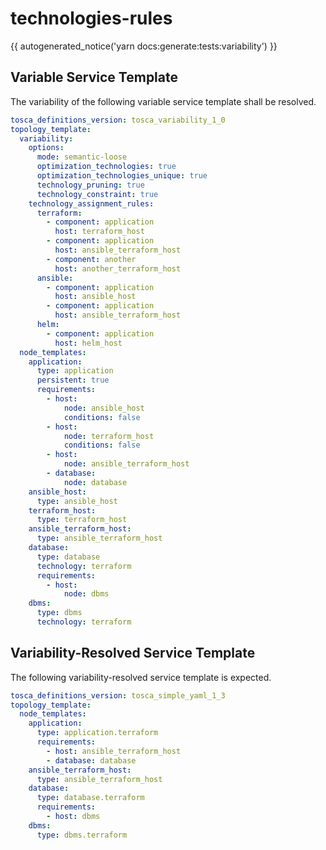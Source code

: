 # technologies-rules

{{ autogenerated_notice('yarn docs:generate:tests:variability') }}


## Variable Service Template

The variability of the following variable service template shall be resolved.

```yaml linenums="1"
tosca_definitions_version: tosca_variability_1_0
topology_template:
  variability:
    options:
      mode: semantic-loose
      optimization_technologies: true
      optimization_technologies_unique: true
      technology_pruning: true
      technology_constraint: true
    technology_assignment_rules:
      terraform:
        - component: application
          host: terraform_host
        - component: application
          host: ansible_terraform_host
        - component: another
          host: another_terraform_host
      ansible:
        - component: application
          host: ansible_host
        - component: application
          host: ansible_terraform_host
      helm:
        - component: application
          host: helm_host
  node_templates:
    application:
      type: application
      persistent: true
      requirements:
        - host:
            node: ansible_host
            conditions: false
        - host:
            node: terraform_host
            conditions: false
        - host:
            node: ansible_terraform_host
        - database:
            node: database
    ansible_host:
      type: ansible_host
    terraform_host:
      type: terraform_host
    ansible_terraform_host:
      type: ansible_terraform_host
    database:
      type: database
      technology: terraform
      requirements:
        - host:
            node: dbms
    dbms:
      type: dbms
      technology: terraform
```



## Variability-Resolved Service Template

The following variability-resolved service template is expected.

```yaml linenums="1"
tosca_definitions_version: tosca_simple_yaml_1_3
topology_template:
  node_templates:
    application:
      type: application.terraform
      requirements:
        - host: ansible_terraform_host
        - database: database
    ansible_terraform_host:
      type: ansible_terraform_host
    database:
      type: database.terraform
      requirements:
        - host: dbms
    dbms:
      type: dbms.terraform
```

